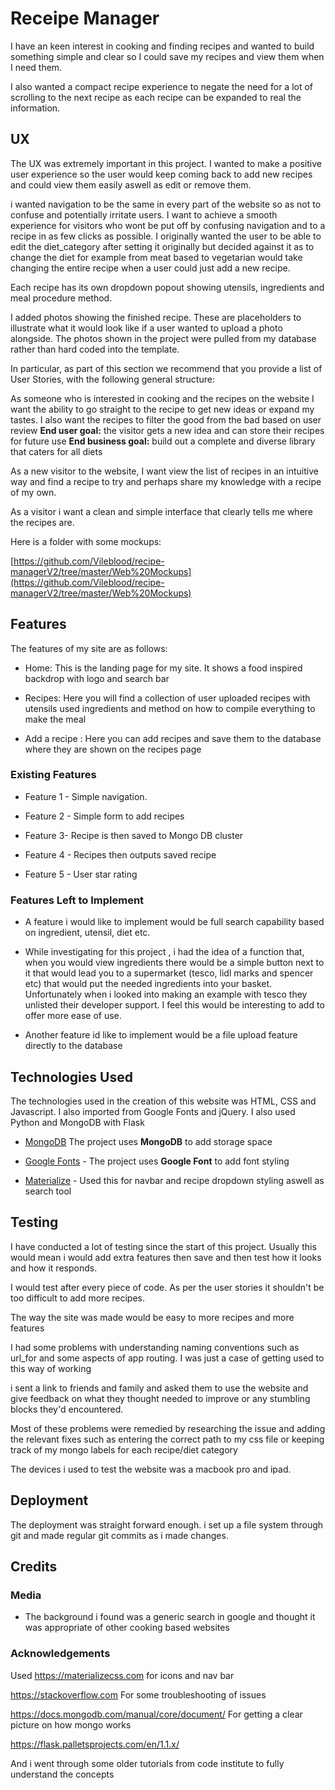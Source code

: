 

# Receipe Manager

  
I have an keen interest in cooking and finding recipes and wanted to build something simple and clear so I could save my recipes and view them when I need them.

I also wanted a compact recipe experience to negate the need for a lot of scrolling to the next recipe as each recipe can be expanded to real the information.

  

## UX

  

The UX was extremely important in this project. I wanted to make a positive user experience so the user would keep coming back to add new recipes and could view them easily aswell as edit or remove them.

  i wanted navigation to be the same in every part of the website so as not to confuse and potentially irritate users. I want to achieve a smooth experience for visitors who wont be put off by confusing navigation and to a recipe in as few clicks as possible. I originally wanted the user to be able to edit the diet_category after setting it originally but decided against it as to change the diet for example from meat based to vegetarian would take changing the entire recipe when a user could just add a new recipe.

  Each recipe has its own dropdown popout showing utensils, ingredients and meal procedure method. 

I added photos showing the finished recipe. These are placeholders to illustrate what it would look like if a user wanted to upload a photo alongside. The photos shown in the project were pulled from my database rather than hard coded into the template.

  In particular, as part of this section we recommend that you provide a list of User Stories, with the following general structure:

  
As someone who is interested in cooking and the  recipes on the website I want the ability to go straight to the recipe to get new ideas or expand my tastes. I also want the recipes to filter the good from the bad based on user review  **End user goal:**  the visitor gets a new idea and can store their recipes for future use  **End business goal:**  build out a complete and diverse library that caters for all diets

  

As a new visitor to the website, I want view the list of recipes in an intuitive way and find a recipe to try and perhaps share my knowledge with a recipe of my own.

  

As a visitor i want a clean and simple interface that clearly tells me where the recipes are.

  

Here is a folder with some mockups:

  

[https://github.com/Vileblood/recipe-managerV2/tree/master/Web%20Mockups](https://github.com/Vileblood/recipe-managerV2/tree/master/Web%20Mockups)

  

## Features

The features of my site are as follows:

  -  Home: This is the landing page for my site. It shows a food inspired backdrop with logo and search bar

-  Recipes: Here you will find a collection of user uploaded recipes with utensils used ingredients and method on how to compile everything to make the meal

-  Add a recipe : Here you can add recipes and save them to the database where they are shown on the recipes page

  

### Existing Features

  

-  Feature 1 - Simple navigation.

-  Feature 2 - Simple form to add recipes

- Feature 3- Recipe is then saved to Mongo DB cluster

- Feature 4 - Recipes then outputs saved recipe

- Feature 5 - User star rating 

  

### Features Left to Implement

  

-  A feature i would like to implement would be full search capability based on ingredient, utensil, diet etc.

-  While investigating for this project , i had the idea of a function that, when you would view ingredients there would be a simple button next to it that would lead you to a supermarket (tesco, lidl marks and spencer etc) that would put the needed ingredients into your basket. Unfortunately when i looked into making an example with tesco they unlisted their developer support. I feel this would be interesting to add to offer more ease of use.

- Another feature id like to implement would be a file upload feature directly to the database

  

## Technologies Used

  

The technologies used in the creation of this website was HTML, CSS and Javascript. I also imported from Google Fonts and  jQuery.
I also used Python and MongoDB with Flask

  

-  [MongoDB](https://www.mongodb.com)
  The project uses  **MongoDB**  to add storage space

-  [Google Fonts](https://fonts.google.com/)  - The project uses  **Google Font**  to add font styling

- [Materialize](https://materializecss.com) - Used this for navbar and recipe dropdown styling aswell as search tool

  

## Testing

  

I have conducted a lot of testing since the start of this project. Usually this would mean i would add extra features then save and then test how it looks and how it responds.

  I would test after every piece of code. As per the user stories it shouldn't be too difficult to add more recipes.

  

The way the site was made would be easy to more recipes and more features

  I had some problems with understanding naming conventions such as url_for and some aspects of app routing. I was just a case of getting used to this way of working

  

i sent a link to friends and family and asked them to use the website and give feedback on what they thought needed to improve or any stumbling blocks they'd encountered.

  

Most of these problems were remedied by researching the issue and adding the relevant  fixes such as entering the correct path to my css file or keeping track of my mongo labels for each recipe/diet category

  

The devices i used to test the website was a macbook pro and ipad.

  

## Deployment

  

The deployment was straight forward enough. i set up a file system through git and made regular git commits as i made changes.

  

## Credits

  

### Media

  

-  The background i found was a generic search in google and thought it was appropriate of other cooking based websites

  

### Acknowledgements

  
Used https://materializecss.com for icons and nav bar

https://stackoverflow.com For some troubleshooting of issues

https://docs.mongodb.com/manual/core/document/ For getting a clear picture on how mongo works

https://flask.palletsprojects.com/en/1.1.x/

And i went through some older tutorials from code institute to fully understand the concepts